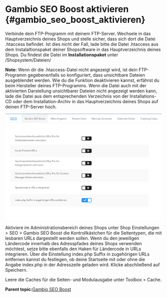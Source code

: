 # Gambio SEO Boost aktivieren {#gambio_seo_boost_aktivieren}

Verbinde dein FTP-Programm mit deinem FTP-Server. Wechsele in das Hauptverzeichnis deines Shops und stelle sicher, dass sich dort die Datei .htaccess befindet. Ist dies nicht der Fall, lade bitte die Datei .htaccess aus dem Instalaltionspaket deiner Shopsoftware in das Hauptverzeichnis deines Shops. Du findest die Datei im **Installationspaket** unter /Shopsystem/Dateien/

**Note:** Wenn dir die .htaccess-Datei nicht angezeigt wird, ist dein FTP-Programm gegebenenfalls so konfiguriert, dass unsichtbare Dateien ausgeblendet werden. Wie du die Funktion deaktivieren kannst, erfährst du beim Hersteller deines FTP-Programms. Wenn die Datei auch mit der aktivierten Darstellung unsichtbarer Dateien nicht angezeigt werden kann, lade die Datei aus dem entsprechenden Verzeichnis von der Installations-CD oder dem Installation-Archiv in das Hauptverzeichnis deines Shops auf deinen FTP-Server hoch.

![](Bilder/Abb007_SEO_Boost_aktivieren.png "Gambio SEO Boost Einstellungen")

Aktiviere im Administrationsbereich deines Shops unter Shop Einstellungen \> SEO \> Gambio SEO Boost die Kontrollkästchen für die Seitentypen, die mit lesbaren URLs dargestellt werden sollen. Wenn du den jeweiligen Ländercode innerhalb des Adresspfades deines Shops verwenden möchtest, setze bitte ebenfalls den Haken für Ländercode in URLs integrieren. Über die Einstellung index.php Suffix in zugehörigen URLs entfernen kannst du festlegen, ob deine Startseite mit oder ohne die Angabe index.php in der Adresszeile geladen wird. Klicke abschließend auf Speichern.

Leere die Caches für die Seiten- und Modulausgabe unter Toolbox \> Cache.

**Parent topic:**[Gambio SEO Boost](5_1_Gambio_SEO_Boost.md)

